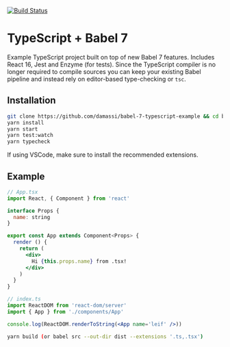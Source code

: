 [![Build Status](https://travis-ci.org/damassi/babel-7-typescript-example.svg?branch=master)](https://travis-ci.org/damassi/babel-7-typescript-example)

# TypeScript + Babel 7

Example TypeScript project built on top of new Babel 7 features. Includes React 16, Jest and Enzyme (for tests). Since the TypeScript compiler is no longer required to compile sources you can keep your existing Babel pipeline and instead rely on editor-based type-checking or `tsc`.

## Installation

```sh
git clone https://github.com/damassi/babel-7-typescript-example && cd babel-7-typescript-example
yarn install
yarn start
yarn test:watch
yarn typecheck
```

If using VSCode, make sure to install the recommended extensions.

## Example

```jsx
// App.tsx
import React, { Component } from 'react'

interface Props {
  name: string
}

export const App extends Component<Props> {
  render () {
    return (
      <div>
        Hi {this.props.name} from .tsx!
      </div>
    )
  }
}

// index.ts
import ReactDOM from 'react-dom/server'
import { App } from './components/App'

console.log(ReactDOM.renderToString(<App name='leif' />))
```

```sh
yarn build (or babel src --out-dir dist --extensions '.ts,.tsx')
```
